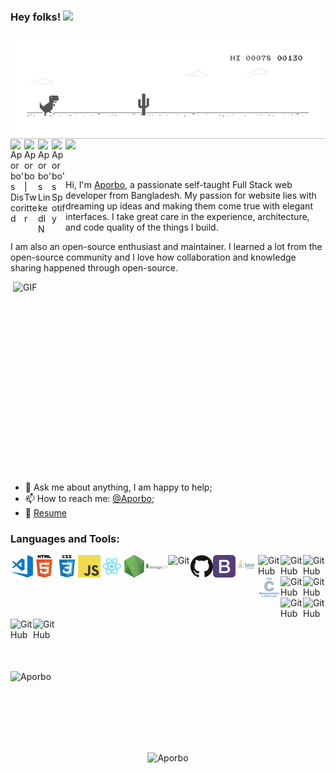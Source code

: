 ### Hey folks! <img src="https://media.giphy.com/media/hvRJCLFzcasrR4ia7z/giphy.gif" width="25px">


<p><img align="left" src="./dino.gif" alt="Aporbo" /></p>
<br>
<br>
<br>
<br>
<br>
<br>
<a href="https://discord.gg/XyKY7gmN">
  <img align="left" alt="Aporbo's Discord" width="22px" src="https://raw.githubusercontent.com/peterthehan/peterthehan/master/assets/discord.svg" />
</a>
<a href="https://twitter.com/Aaporboo">
  <img align="left" alt="Aporbo | Twitter" width="22px" src="https://raw.githubusercontent.com/peterthehan/peterthehan/master/assets/twitter.svg" />
</a>
<a href="https://www.linkedin.com/in/aporbo-ghosh-7753541a6/">
  <img align="left" alt="Aporbo's LinkedIN" width="22px" src="https://raw.githubusercontent.com/peterthehan/peterthehan/master/assets/linkedin.svg" />
</a>
<a href="https://stackoverflow.com/users/15797101/aporbo-ghosh">
  <img align="left" alt="Aporbo's Spotify" width="22px" src="https://img.icons8.com/windows/32/fa314a/stackoverflow.png" />
</a>

![](https://visitor-badge.glitch.me/badge?page_id=Aporbo.Aporbo)

<br />

Hi, I'm [Aporbo](https://aporbo-portfolio.web.app/), a passionate self-taught Full Stack web developer  from Bangladesh. My passion for website lies with dreaming up ideas and making them come true with elegant interfaces. I take great care in the experience, architecture, and code quality of the things I build.

I am also an open-source enthusiast and maintainer. I learned a lot from the open-source community and I love how collaboration and knowledge sharing happened through open-source.


  <img align="right" alt="GIF" src="https://github.com/abhisheknaiidu/abhisheknaiidu/blob/master/code.gif?raw=true" width="500" height="320" />
  
- 💬 Ask me about anything, I am happy to help;
- 📫 How to reach me: [@Aporbo](https://www.linkedin.com/in/aporbo-ghosh-7753541a6/);
- 📝 [Resume](https://drive.google.com/file/d/1vrbGa4NvjLSUfCopMAVt7CKOXoAffzvj/view?usp=sharing)


### Languages and Tools:

<img align="left" alt="Visual Studio Code" width="36px" src="https://raw.githubusercontent.com/github/explore/80688e429a7d4ef2fca1e82350fe8e3517d3494d/topics/visual-studio-code/visual-studio-code.png" />

<img align="left" alt="HTML5" width="36px" src="https://raw.githubusercontent.com/github/explore/80688e429a7d4ef2fca1e82350fe8e3517d3494d/topics/html/html.png" />
<img align="left" alt="CSS3" width="36px" src="https://raw.githubusercontent.com/github/explore/80688e429a7d4ef2fca1e82350fe8e3517d3494d/topics/css/css.png" />

<img align="left" alt="JavaScript" width="36px" src="https://raw.githubusercontent.com/github/explore/80688e429a7d4ef2fca1e82350fe8e3517d3494d/topics/javascript/javascript.png" />

<img align="left" alt="React" width="36px" src="https://raw.githubusercontent.com/github/explore/80688e429a7d4ef2fca1e82350fe8e3517d3494d/topics/react/react.png" />

<img align="left" alt="Node.js" width="36px" src="https://raw.githubusercontent.com/github/explore/80688e429a7d4ef2fca1e82350fe8e3517d3494d/topics/nodejs/nodejs.png" />

<img align="left" alt="MongoDB" width="36px" src="https://raw.githubusercontent.com/github/explore/80688e429a7d4ef2fca1e82350fe8e3517d3494d/topics/mongodb/mongodb.png" />
<img align="left" alt="Git" width="36px" src="https://aporbo-portfolio.web.app/static/media/github.0ff1a6f0.svg" />

<img align="left" alt="GitHub" width="36px" src="https://raw.githubusercontent.com/github/explore/78df643247d429f6cc873026c0622819ad797942/topics/github/github.png" />


<img align="left" alt="GitHub" width="36px" src="https://raw.githubusercontent.com/github/explore/80688e429a7d4ef2fca1e82350fe8e3517d3494d/topics/bootstrap/bootstrap.png" />

<img align="left" alt="GitHub" width="36px" src="https://raw.githubusercontent.com/github/explore/80688e429a7d4ef2fca1e82350fe8e3517d3494d/topics/java/java.png" />


<img align="left" alt="GitHub" width="36px" src="https://img.icons8.com/color/48/000000/c-plus-plus-logo.png" />

<img align="left" alt="GitHub" width="36px" src="https://aporbo-portfolio.web.app/static/media/heroku.b38ff61a.svg" />

<img align="left" alt="GitHub" width="36px" src="https://aporbo-portfolio.web.app/static/media/netlify.95e178f5.png" />

<img align="left" alt="GitHub" width="36px" src="https://raw.githubusercontent.com/github/explore/80688e429a7d4ef2fca1e82350fe8e3517d3494d/topics/c/c.png" />

<img align="left" alt="GitHub" width="36px" src="https://firebase.google.com/images/brand-guidelines/logo-logomark.png" />

<img align="left" alt="GitHub" width="36px" src="https://aporbo-portfolio.web.app/static/media/git-icon.1190a19c.svg" />

<img align="left" alt="GitHub" width="36px" src="https://aporbo-portfolio.web.app/static/media/typescript.3de182d2.svg" />


<img align="left" alt="GitHub" width="36px" src="https://aporbo-portfolio.web.app/static/media/material-ui-1.82291019.svg" />


<img align="left" alt="GitHub" width="36px" src="https://aporbo-portfolio.web.app/static/media/redux.aa0a3376.svg"/>

<img align="left" alt="GitHub" width="36px" src="https://aporbo-portfolio.web.app/static/media/react-router.02419671.svg" />

<!--  -->
<br>
<br>
<br>
<br>
<br>
<br>
<br>
<br>
<br>
<br>
<p><img align="center" src="https://github-readme-stats.vercel.app/api/top-langs?username=Aporbo&show_icons=true&locale=en&layout=compact" alt="Aporbo" /></p>
<br>
<br>
<br>
<br>
<br>
<p align="center"> <img src="https://github-readme-stats.vercel.app/api?username=Aporbo&show_icons=true&theme=gotham" alt="Aporbo" />



